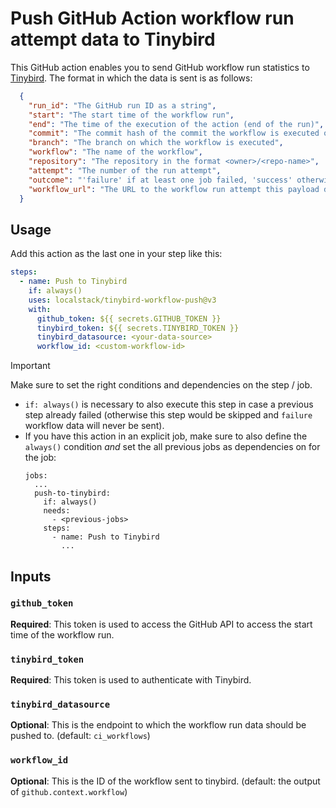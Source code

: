 # Push GitHub Action workflow run attempt data to Tinybird

This GitHub action enables you to send GitHub workflow run statistics to
[Tinybird](https://www.tinybird.co/). The format in which the data is sent is as follows:

```json
  {
    "run_id": "The GitHub run ID as a string",
    "start": "The start time of the workflow run",
    "end": "The time of the execution of the action (end of the run)",
    "commit": "The commit hash of the commit the workflow is executed on",
    "branch": "The branch on which the workflow is executed", 
    "workflow": "The name of the workflow",
    "repository": "The repository in the format <owner>/<repo-name>",
    "attempt": "The number of the run attempt",
    "outcome": "'failure' if at least one job failed, 'success' otherwise",
    "workflow_url": "The URL to the workflow run attempt this payload describes"
  }
```

## Usage
Add this action as the last one in your step like this:
```yaml
steps:
  - name: Push to Tinybird
    if: always()
    uses: localstack/tinybird-workflow-push@v3
    with:
      github_token: ${{ secrets.GITHUB_TOKEN }}
      tinybird_token: ${{ secrets.TINYBIRD_TOKEN }}
      tinybird_datasource: <your-data-source>
      workflow_id: <custom-workflow-id>
```

> [!IMPORTANT]
> Make sure to set the right conditions and dependencies on the step / job.

- `if: always()` is necessary to also execute this step in case a previous step already failed (otherwise this step would be skipped and `failure` workflow data will never be sent).
- If you have this action in an explicit job, make sure to also define the `always()` condition _and_ set the all previous jobs as dependencies on for the job:
  ```
  jobs:
    ...
    push-to-tinybird:
      if: always()
      needs:
        - <previous-jobs>
      steps:
        - name: Push to Tinybird
          ...
  ```

## Inputs

### `github_token`

**Required**: This token is used to access the GitHub API to access the start time of the workflow run.

### `tinybird_token`

**Required**: This token is used to authenticate with Tinybird.

### `tinybird_datasource`

**Optional**: This is the endpoint to which the workflow run data should be pushed to. (default: `ci_workflows`)

### `workflow_id`

**Optional**: This is the ID of the workflow sent to tinybird. (default: the output of `github.context.workflow`)
